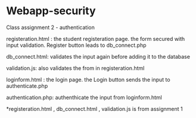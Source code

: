 # Webapp-security
Class assignment 2 - authentication 


registeration.html : the student registeration page. the form secured with input validation. Register button leads to db_connect.php

db_connect.html: validates the input again before adding it to the database

validation.js: also validates the from in registeration.html

loginform.html : the login page. the Login button sends the input to authenticate.php

authentication.php: authenthicate the input from loginform.html


*registeration.html , db_connect.html  , validation.js is from assignment 1
